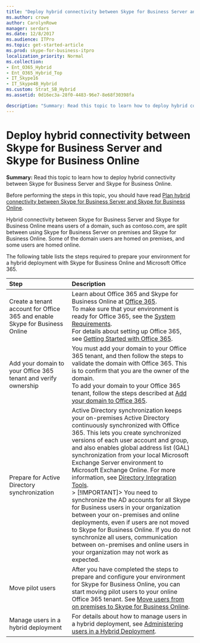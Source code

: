 ```yaml
---
title: "Deploy hybrid connectivity between Skype for Business Server and Skype for Business Online"
ms.author: crowe
author: CarolynRowe
manager: serdars
ms.date: 12/8/2017
ms.audience: ITPro
ms.topic: get-started-article
ms.prod: skype-for-business-itpro
localization_priority: Normal
ms.collection:
- Ent_O365_Hybrid
- Ent_O365_Hybrid_Top
- IT_Skype16
- IT_Skype4B_Hybrid
ms.custom: Strat_SB_Hybrid
ms.assetid: 0d16ec3a-28f0-4483-96e7-8e68f30398fa

description: "Summary: Read this topic to learn how to deploy hybrid connectivity between Skype for Business Server and Skype for Business Online."
---
```


# Deploy hybrid connectivity between Skype for Business Server and Skype for Business Online
 
**Summary:** Read this topic to learn how to deploy hybrid connectivity between Skype for Business Server and Skype for Business Online.
  
Before performing the steps in this topic, you should have read [Plan hybrid connectivity between Skype for Business Server and Skype for Business Online](../../skype-for-business-hybrid-solutions/plan-hybrid-connectivity.md).
  
Hybrid connectivity between Skype for Business Server and Skype for Business Online means users of a domain, such as contoso.com, are split between using Skype for Business Server on premises and Skype for Business Online. Some of the domain users are homed on premises, and some users are homed online. 
  
The following table lists the steps required to prepare your environment for a hybrid deployment with Skype for Business Online and Microsoft Office 365. 
  
|**Step**|**Description**|
|:-----|:-----|
|Create a tenant account for Office 365 and enable Skype for Business Online  <br/> |Learn about Office 365 and Skype for Business Online at [Office 365](https://go.microsoft.com/fwlink/p/?LinkId=254980).  <br/> To make sure that your environment is ready for Office 365, see the [System Requirements](https://go.microsoft.com/fwlink/p/?LinkId=401408).  <br/> For details about setting up Office 365, see [Getting Started with Office 365](https://go.microsoft.com/fwlink/p/?LinkId=254982).  <br/> |
|Add your domain to your Office 365 tenant and verify ownership  <br/> | You must add your domain to your Office 365 tenant, and then follow the steps to validate the domain with Office 365. This is to confirm that you are the owner of the domain. <br/> To add your domain to your Office 365 tenant, follow the steps described at [Add your domain to Office 365](https://go.microsoft.com/fwlink/p/?LinkId=254983).  <br/> |
|Prepare for Active Directory synchronization  <br/> |Active Directory synchronization keeps your on-premises Active Directory continuously synchronized with Office 365. This lets you create synchronized versions of each user account and group, and also enables global address list (GAL) synchronization from your local Microsoft Exchange Server environment to Microsoft Exchange Online. For more information, see [Directory Integration Tools](https://go.microsoft.com/fwlink/p/?LinkId=530320).  <br/> > [!IMPORTANT]> You need to synchronize the AD accounts for all Skype for Business users in your organization between your on-premises and online deployments, even if users are not moved to Skype for Business Online. If you do not synchronize all users, communication between on-premises and online users in your organization may not work as expected.           |
|Move pilot users  <br/> |After you have completed the steps to prepare and configure your environment for Skype for Business Online, you can start moving pilot users to your online Office 365 tenant. See [Move users from on premises to Skype for Business Online](move-users-from-on-premises-to-skype-for-business-online.md).  <br/> |
|Manage users in a hybrid deployment  <br/> |For details about how to manage users in a hybrid deployment, see [Administering users in a Hybrid Deployment](http://technet.microsoft.com/library/6924ed7b-30a9-4be7-b952-90655625f2c8.aspx).  <br/> |
   

